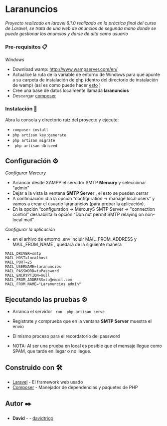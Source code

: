 # Laranuncios

_Proyecto realizado en laravel 6.1.0  realizado en la práctica final del curso de Laravel, se trata de una web de anuncios de segunda mano donde se puede gestionar los anuncios y darse de alta como usuario_

### Pre-requisitos 📋
_Windows_
- Download wamp: http://www.wampserver.com/en/
- Actualice la ruta de la variable de entorno de Windows para que apunte a su carpeta de instalación de php (dentro del directorio de instalación de wamp) (así es como puede hacer [esto](http://stackoverflow.com/questions/17727436/how-to-properly-set-php-environment-variable-para-ejecutar-comandos-en-git-bash)   )
- Cree una base de datos localmente llamada **laranuncios**
- Descargar [composer](https://https://getcomposer.org/download/) 

### Instalación 🔧

Abra la consola y directorio raiz del proyecto y ejecute:
- ```composer install```
- ```php artisan key:generate```
- ```php artisan migrate```
- ``` php artisan db:seed```

## Configuración ⚙️

_Configurar Mercury_ 
- Arrancar desde XAMPP el servidor SMTP  **Mercury**  y seleccionar "admin"
- Dejar a la vista la ventana **SMTP Server** , el esto se pueden cerrar
- A continuación id a la opción “configuration -> manage local users” y vamos a crear el usuario laranuncios (para probar la aplicación).
- En la opción “configuration -> MercuryS SMTP Server -> "connection control” deshabilita la opción “Don not permit SMTP relaying on non-local mail”.

_Configurar la aplicación_ 
* en el arhivo de entorno .env incluir MAIL_FROM_ADDRESS y MAIL_FROM_NAME , quedará de la siguiente manera
```
MAIL_DRIVER=smtp
MAIL_HOST=localhost
MAIL_PORT=25
MAIL_USERNAME=laranuncios
MAIL_PASSWORD=tuPassword
MAIL_ENCRYPTION=null
MAIL_FROM_ADDRESS=tu@email.com
MAIL_FROM_NAME="Laranuncios admin"
```

## Ejecutando las pruebas ⚙️
-  Arranca el servidor
``` run  php artisan serve``` 
- Registrate y comprueba que en la ventana  **SMTP Server**  muestra el envío
- El mismo proceso para el recordatorio del password

- NOTA: Al ser una prueba en local es posible que el mensaje llegue como SPAM, que tarde en llegar o no llegue.
## Construido con 🛠️

* [Laravel](http://www.https://laravel.com/) - El framework web usado
* [Composer](https://https://getcomposer.org/) - Manejador de dependencias y paquetes de PHP

## Autor ✒️

* **David** - - [davidtrigo](https://github.com/davidtrigo)

